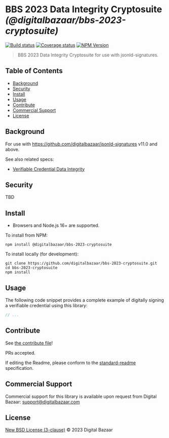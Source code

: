 # BBS 2023 Data Integrity Cryptosuite _(@digitalbazaar/bbs-2023-cryptosuite)_

[![Build status](https://img.shields.io/github/workflow/status/digitalbazaar/bbs-2023-cryptosuite/Node.js%20CI)](https://github.com/digitalbazaar/bbs-2023-cryptosuite/actions?query=workflow%3A%22Node.js+CI%22)
[![Coverage status](https://img.shields.io/codecov/c/github/digitalbazaar/bbs-2023-cryptosuite)](https://codecov.io/gh/digitalbazaar/bbs-2023-cryptosuite)
[![NPM Version](https://img.shields.io/npm/v/@digitalbazaar/bbs-2023-cryptosuite.svg)](https://npm.im/@digitalbazaar/bbs-2023-cryptosuite)

> BBS 2023 Data Integrity Cryptosuite for use with jsonld-signatures.

## Table of Contents

- [Background](#background)
- [Security](#security)
- [Install](#install)
- [Usage](#usage)
- [Contribute](#contribute)
- [Commercial Support](#commercial-support)
- [License](#license)

## Background

For use with https://github.com/digitalbazaar/jsonld-signatures v11.0 and above.

See also related specs:

* [Verifiable Credential Data Integrity](https://w3c.github.io/vc-data-integrity/)

## Security

TBD

## Install

- Browsers and Node.js 16+ are supported.

To install from NPM:

```
npm install @digitalbazaar/bbs-2023-cryptosuite
```

To install locally (for development):

```
git clone https://github.com/digitalbazaar/bbs-2023-cryptosuite.git
cd bbs-2023-cryptosuite
npm install
```

## Usage

The following code snippet provides a complete example of digitally signing
a verifiable credential using this library:

```javascript
// ...
```

## Contribute

See [the contribute file](https://github.com/digitalbazaar/bedrock/blob/master/CONTRIBUTING.md)!

PRs accepted.

If editing the Readme, please conform to the
[standard-readme](https://github.com/RichardLitt/standard-readme) specification.

## Commercial Support

Commercial support for this library is available upon request from
Digital Bazaar: support@digitalbazaar.com

## License

[New BSD License (3-clause)](LICENSE) © 2023 Digital Bazaar
